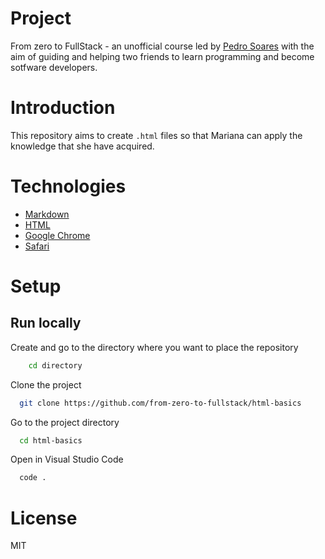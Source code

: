 # Project

From zero to FullStack - an unofficial course led by [Pedro Soares](https://github.com/pncsoares) with the aim of guiding and helping two friends to learn programming and become sotfware developers.  

# Introduction

This repository aims to create `.html` files so that Mariana can apply the knowledge that she have acquired.

# Technologies

- [Markdown](https://www.markdownguide.org/basic-syntax/)
- [HTML](https://www.w3schools.com/html/html_basic.asp)
- [Google Chrome](https://g.co/kgs/xStthu)
- [Safari](https://g.co/kgs/Qg5s21)

# Setup

## Run locally

Create and go to the directory where you want to place the repository  

```bash
    cd directory
```
Clone the project

```bash
  git clone https://github.com/from-zero-to-fullstack/html-basics
```

Go to the project directory

```bash
  cd html-basics
```

Open in Visual Studio Code

```bash
  code .
```

# License

MIT
